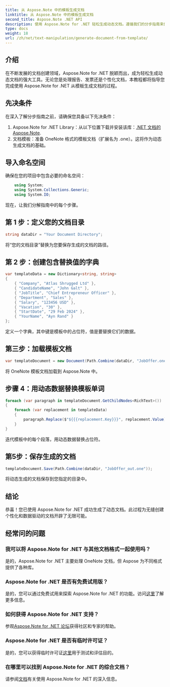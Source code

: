```yaml
---
title: 从 Aspose.Note 中的模板生成文档
linktitle: 从 Aspose.Note 中的模板生成文档
second_title: Aspose.Note .NET API
description: 使用 Aspose.Note for .NET 轻松生成动态文档。遵循我们的分步指南来创建个性化和数据驱动的文档。
type: docs
weight: 18
url: /zh/net/text-manipulation/generate-document-from-template/
---
```

## 介绍
在不断发展的文档创建领域，Aspose.Note for .NET 脱颖而出，成为轻松生成动态文档的强大工具。无论您是处理报告、发票还是个性化文档，本教程都将指导您完成使用 Aspose.Note for .NET 从模板生成文档的过程。
## 先决条件
在深入了解分步指南之前，请确保您具备以下先决条件：
1.  Aspose.Note for .NET Library：从以下位置下载并安装该库：[.NET 文档的 Aspose.Note](https://reference.aspose.com/note/net/).
2. 文档模板：准备 OneNote 格式的模板文档（扩展名为 .one）。这将作为动态生成文档的基础。
## 导入命名空间
确保在您的项目中包含必要的命名空间：
```csharp
    using System;
    using System.Collections.Generic;
    using System.IO;
```
现在，让我们分解指南中的每个步骤。
## 第 1 步：定义您的文档目录
```csharp
string dataDir = "Your Document Directory";
```
将“您的文档目录”替换为您要保存生成的文档的路径。
## 第 2 步：创建包含替换值的字典
```csharp
var templateData = new Dictionary<string, string>
{
    { "Company", "Atlas Shrugged Ltd" },
    { "CandidateName", "John Galt" },
    { "JobTitle", "Chief Entrepreneur Officer" },
    { "Department", "Sales" },
    { "Salary", "123456 USD" },
    { "Vacation", "30" },
    { "StartDate", "29 Feb 2024" },
    { "YourName", "Ayn Rand" }
};
```
定义一个字典，其中键是模板中的占位符，值是要替换它们的数据。

## 第三步：加载模板文档
```csharp
var templateDocument = new Document(Path.Combine(dataDir, "JobOffer.one"));
```
将 OneNote 模板文档加载到 Aspose.Note 中。

## 步骤 4：用动态数据替换模板单词
```csharp
foreach (var paragraph in templateDocument.GetChildNodes<RichText>())
{
    foreach (var replacement in templateData)
    {
        paragraph.Replace($"${{{replacement.Key}}}", replacement.Value);
    }
}
```
迭代模板中的每个段落，用动态数据替换占位符。

## 第5步：保存生成的文档
```csharp
templateDocument.Save(Path.Combine(dataDir, "JobOffer_out.one"));
```
将动态生成的文档保存到您指定的目录中。

## 结论
恭喜！您已使用 Aspose.Note for .NET 成功生成了动态文档。此过程为无缝创建个性化和数据驱动的文档开辟了无限可能。

## 经常问的问题
### 我可以将 Aspose.Note for .NET 与其他文档格式一起使用吗？
是的，Aspose.Note for .NET 主要处理 OneNote 文档，但 Aspose 为不同格式提供了各种库。
### Aspose.Note for .NET 是否有免费试用版？
是的，您可以通过免费试用来探索 Aspose.Note for .NET 的功能。访问[这里](https://releases.aspose.com/)了解更多信息。
### 如何获得 Aspose.Note for .NET 支持？
参观[Aspose.Note for .NET 论坛](https://forum.aspose.com/c/note/28)获得社区和专家的帮助。
### Aspose.Note for .NET 是否有临时许可证？
是的，您可以获得临时许可证[这里](https://purchase.aspose.com/temporary-license/)用于测试和评估目的。
### 在哪里可以找到 Aspose.Note for .NET 的综合文档？
请参阅[文档](https://reference.aspose.com/note/net/)有关使用 Aspose.Note for .NET 的深入信息。
